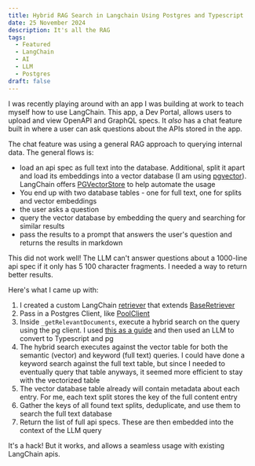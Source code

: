 ```yaml
---
title: Hybrid RAG Search in Langchain Using Postgres and Typescript
date: 25 November 2024
description: It's all the RAG
tags:
  - Featured
  - LangChain
  - AI
  - LLM
  - Postgres
draft: false
---
```


I was recently playing around with an app I was building at work to teach myself how to use LangChain. This app, a Dev Portal, allows users to upload and view OpenAPI and GraphQL specs. It *also* has a chat feature built in where a user can ask questions about the APIs stored in the app.

The chat feature was using a general RAG approach to querying internal data. The general flows is:

* load an api spec as full text into the database. Additional, split it apart and load its embeddings into a vector database (I am using [pgvector](https://github.com/pgvector/pgvector)). LangChain offers [PGVectorStore](https://js.langchain.com/docs/integrations/vectorstores/pgvector/) to help automate the usage
* You end up with two database tables - one for full text, one for splits and vector embeddings
* the user asks a question
* query the vector database by embedding the query and searching for similar results
* pass the results to a prompt that answers the user's question and returns the results in markdown

This did not work well! The LLM can't answer questions about a 1000-line api spec if it only has 5 100 character fragments. I needed a way to return better results.

Here's what I came up with:

1. I created a custom LangChain [retriever](https://js.langchain.com/docs/concepts/retrievers) that extends [BaseRetriever](https://v03.api.js.langchain.com/classes/_langchain_core.retrievers.BaseRetriever.html)
2. Pass in a Postgres Client, like [PoolClient](https://node-postgres.com/apis/pool)
3. Inside `_getRelevantDocuments`, execute a hybrid search on the query using the pg client. I used [this as a guide](https://github.com/pgvector/pgvector-python/blob/master/examples/hybrid_search/rrf.py) and then used an LLM to convert to Typescript and pg
4. The hybrid search executes against the vector table for both the semantic (vector) and keyword (full text) queries. I could have done a keyword search against the full text table, but since I needed to eventually query that table anyways, it seemed more efficient to stay with the vectorized table
5. The vector database table already will contain metadata about each entry. For me, each text split stores the key of the full content entry
6. Gather the keys of all found text splits, deduplicate, and use them to search the full text database
7. Return the list of full api specs. These are then embedded into the context of the LLM query

It's a hack! But it works, and allows a seamless usage with existing LangChain apis.